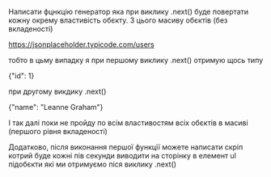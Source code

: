 Написати фцнкцію генератор яка при виклику .next() буде повертати кожну окрему властивість обєкту. З цього масиву обєктів (без вкладеності)

https://jsonplaceholder.typicode.com/users

тобто в цьму випадку я при першому виклику .next() отримую щось типу

{"id": 1}

при другому викдику .next()

{"name": "Leanne Graham"}

І так далі поки не пройду по всім властивостям всіх обєктів в масиві (першого рівня вкладеності)

Додатково, після виконання першої функції можете написати скріп котрий буде кожні пів секунди виводити на сторінку в елемент ul підобєкти які ми отримуємо піся виклику .next() 